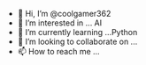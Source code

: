 - 👋 Hi, I’m @coolgamer362
- 👀 I’m interested in ... AI
- 🌱 I’m currently learning ...Python
- 💞️ I’m looking to collaborate on ...
- 📫 How to reach me ...

<!---
coolgamer362/coolgamer362 is a ✨ special ✨ repository because its `README.md` (this file) appears on your GitHub profile.
You can click the Preview link to take a look at your changes.
--->
